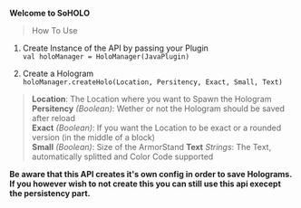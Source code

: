 **Welcome to SoHOLO**

> How To Use

1. Create Instance of the API by passing your Plugin\
   `val holoManager = HoloManager(JavaPlugin)`

2. Create a Hologram\
   `holoManager.createHolo(Location, Persitency, Exact, Small, Text)`

> **Location**: The Location where you want to Spawn the Hologram\
> **Persitency** _(Boolean)_: Wether or not the Hologram should be saved after reload\
> **Exact** _(Boolean)_: If you want the Location to be exact or a rounded version (in the middle of a block)\
> **Small** _(Boolean)_: Size of the ArmorStand
> **Text** _Strings_: The Text, automatically splitted and Color Code supported

**Be aware that this API creates it's own config in order to save Holograms. If you however wish to not create this you can still use this api execept the persistency part.**
